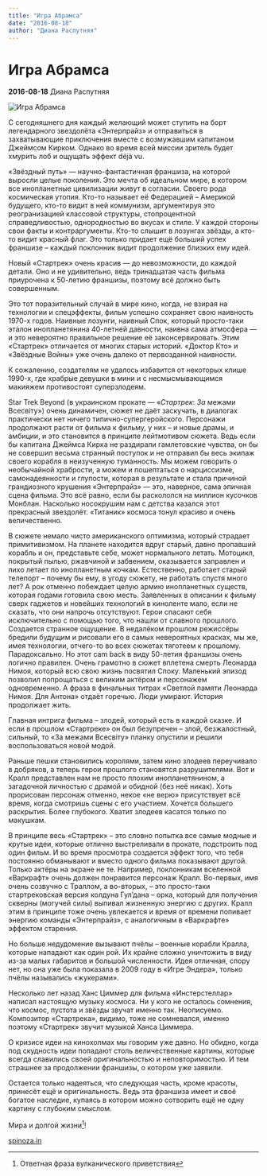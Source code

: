 ```yaml
---
title: "Игра Абрамса"
date: "2016-08-18"
author: "Диана Распутняя"
---
```


# Игра Абрамса

**2016-08-18** Диана Распутняя

![Игра Абрамса](http://www.dadsbigplan.com/wp-content/uploads/2011/05/kirk-spock-wall-art.jpg)

С сегодняшнего дня каждый желающий может ступить на борт легендарного звездолёта «Энтерпрайз» и отправиться в захватывающие приключения вместе с возмужавшим капитаном Джеймсом Кирком. Однако во время всей миссии зритель будет хмурить лоб и ощущать эффект déjà vu.

«Звёздный путь» — научно-фантастичная франшиза, на которой выросли целые поколения. Это мечта об идеальном мире, в котором все инопланетные цивилизации живут в согласии. Своего рода космическая утопия. Кто-то называет её Федерацией – Америкой будущего, кто-то видит в ней коммунизм, аргументируя это реогранизацией классовой структуры, стопроцентной справедливостью, однородностью во вкусах и стиле. У каждой стороны свои факты и контраргументы. Кто-то слышит в лозунгах звёзды, а кто-то видит красный флаг. Это только придает ещё больший успех франшизе – каждый поклонник видит продолжение близких ему идей.

Новый «Стартрек» очень красив — до невозможности, до каждой детали. Оно и не удивительно, ведь тринадцатая часть фильма приурочена к 50-летию франшизы, поэтому всё должно быть совершенным.

Это тот поразительный случай в мире кино, когда, не взирая на технологии и спецэффекты, фильм успешно сохраняет свою наивность 1970-х годов. Наивные лозунги, наивный Спок, который просто-таки эталон инопланетянина 40-летней давности, наивна сама атмосфера — и это невероятно правильное решение её законсервировать. Этим «Стартрек» отличается от многих старых историй. «Доктор Кто» и «Звёздные Войны» уже очень далеко от первозданной наивности.

К сожалению, создателям не удалось избавится от некоторых клише 1990-х, где храбрые девушки в мини и с несмысмывающимся макияжем противостоят суперзлодеям.

Star Trek Beyond (в украинском прокате — «*Стартрек*: *За* межами Всесвіту») очень динамичен, сюжет не даёт заскучать, в диалогах практически нет ничего типично-супергеройского. Персонажи продолжают расти от фильма к фильму, у них – и новые драмы, и амбиции, и это становится в принципе лейтмотивом сюжета. Ведь если бы капитана Джеймса Кирка не раздирали гамлетовские чувства, он бы не совершил весьма странный поступок и не отправил бы весь экипаж своего корабля в неизученную туманность. Мы можем говорить о необычайной храбрости, а можем и пошептаться о нарциссизме, самонадеянности и глупости, которая в результате и стала причиной грандиозного крушения «Энтерпрайз» — это, наверное, сама эпичная сцена фильма. Это всё равно, если бы раскололся на миллион кусочков Монблан. Насколько носокрушим нам с детства казался этот прекрасный звездолёт. «Титаник» космоса тонул красиво и очень величественно.

В сюжете немало чисто американского оптимизма, который страдает примитивизмом. На планете находится вдруг старый, давно пропавший корабль и он, представьте себе, может нормального летать. Мотоцикл, покрытый пылью, ржавчиной и забвением, оказывается заправлен и лихо летает по инопланетным кочкам. Естественно, работает старый телепорт – почему бы ему, в угоду сюжету, не работать спустя много лет? А рок отменно побеждает целую армию инопланетных существ, которая годами готовила свою месть. Заявленных в описании к фильму сверх гаджетов и новейших технологий в киноленте мало, если не сказать, что они напрочь отсутствуют. Герои спасают себя исключительно с помощью того, что нашли от славного прошлого. Создается странное ощущение. В недалёком прошлом режиссёры бредили будущим и рисовали его в самых невероятных красках, мы же, имея технологии, отчего-то во всех сюжетах тяготеем к прошлому. Парадоксально. Но этот cam back в виду 50-летия франшизы очень логично правилен. Очень грамотно в сюжет вплетена смерть Леонарда Нимоя, который всю свою жизнь посвятил Споку. Маленький эпизод позволил попрощаться с великим актёром и персонажем одновременно. А фраза в финальных титрах «Светлой памяти Леонарда Нимоя. Для Антона» отдаёт горечью. Люди умирают. История продолжает жить.

Главная интрига фильма – злодей, который есть в каждой сказке. И если в прошлом «Стартреке» он был безупречен – злой, безжалостный, сильный, то «За межами Всесвіту» планку опустили и решили воспользоваться новой модой.

Раньше пешки становились королями, затем кино злодеев переучивало в добряков, а теперь герои прошлого становятся разрушителями. Вот и Кралл представлен нам не просто плохим инопланетянином, а загадочной личностью с драмой и обидной (без неё никак). Хоть прорисован персонаж отменно, некое «не верю» присутствует всё время, когда смотришь сцены с его участием. Хочется большего раскрытия. Более глубокого. Хватит злодеев касатся только по макушкам.

В принципе весь «Стартрек» – это словно попытка все самые модные и крутые идеи, которые отлично выстреливали в прокате, подстроить под один фильм. И во время просмотра создается эффект того, что тебя постоянно обманывают и вместо одного фильма показывают другой. Только актёры на экране не те. Например, поклонникам вселенной «Варкрафт» очень должен понравится персонаж Кралл. Во-первых, имя очень созвучно с Траллом, а во-вторых, – это просто-таки стартрековская версия колдуна Гул’дана – орка, который для получения скверны (могучей силы) выпивал жизненную энергию с других. Кралл этим в принципе тоже очень увлекается и время от времени попивает энергию команды «Энтерпрайз», с аналогичным в «Варкрафте» эффектом старения.

Но больше недудомение вызывают пчёлы – военные корабли Кралла, которые нападают как один рой. Их крайне сложно уничтожить в виду из-за малых габаритов и большой численности. Идея отличная, спору нет, но она уже была показала в 2009 году в «Игре Эндера», только пчёлы назывались «жукерами».

Несколько лет назад Ханс Циммер для фильма «Инстерстеллар» написал настоящую музыку космоса. Ни у кого не осталось сомнения, что космос, пустота и звёзды звучат именно так. Неописуемо. Композитор «Стартрека», видимо, тоже не сомневался, именно поэтому «Стартрек» звучит музыкой Ханса Циммера.

О кризисе идеи на кинохолмах мы говорим уже давно. Но обидно, когда под скудность идеи попадают столь величественные картины, которые всегда славились своей оригинальностью и неповторимостью. И тем страшнее за продолжении франшизы, о котором уже заявили.

Остается только надеяться, что следующая часть, кроме красоты, принесёт ещё и оригинальность. Ведь эта франшиза имеет и своё богатое наследие, купаясь в котором можно сотворить ещё не одну картину с глубоким смыслом.

Мира и долгой жизни[^1]!

[^1]: Ответная фраза вулканического приветствия

[spinoza.in](http://spinoza.in/culture/igra-abramsa.html)